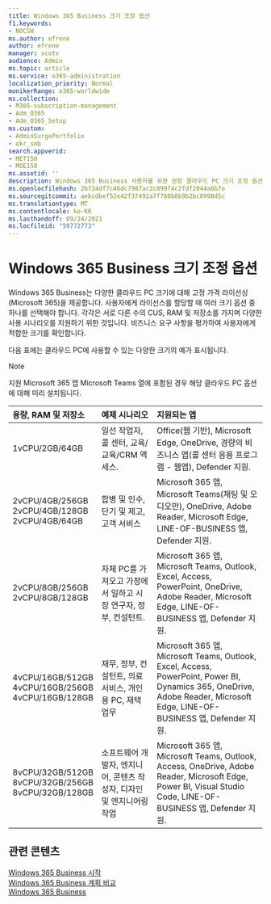```yaml
---
title: Windows 365 Business 크기 조정 옵션
f1.keywords:
- NOCSH
ms.author: efrene
author: efrene
manager: scotv
audience: Admin
ms.topic: article
ms.service: o365-administration
localization_priority: Normal
monikerRange: o365-worldwide
ms.collection:
- M365-subscription-management
- Adm_O365
- Adm_O365_Setup
ms.custom:
- AdminSurgePortfolio
- okr_smb
search.appverid:
- MET150
- MOE150
ms.assetid: ''
description: Windows 365 Business 사용자를 위한 권장 클라우드 PC 크기 조정 옵션에 대해 자세히 알아보습니다.
ms.openlocfilehash: 2b724df7c46dc7987ac2c899f4c2fdf2044a6b7e
ms.sourcegitcommit: aebcdbef52e42f37492a7f780b8b9b2bc0998d5c
ms.translationtype: MT
ms.contentlocale: ko-KR
ms.lasthandoff: 09/24/2021
ms.locfileid: "59772773"
---
```

# <a name="windows-365-business-sizing-options"></a>Windows 365 Business 크기 조정 옵션

Windows 365 Business는 다양한 클라우드 PC 크기에 대해 고정 가격 라이선싱(Microsoft 365)을 제공합니다. 사용자에게 라이선스를 할당할 때 여러 크기 옵션 중 하나를 선택해야 합니다. 각각은 서로 다른 수의 CUS, RAM 및 저장소를 가지며 다양한 사용 시나리오를 지원하기 위한 것입니다. 비즈니스 요구 사항을 평가하여 사용자에게 적합한 크기를 확인합니다. 

다음 표에는 클라우드 PC에 사용할 수 있는 다양한 크기의 예가 표시됩니다.

> [!NOTE]  
> 지원 Microsoft 365 앱 Microsoft Teams 열에 포함된 경우  해당 클라우드 PC 옵션에 대해 미리 설치됩니다. 


|용량, RAM 및 저장소|예제 시나리오|지원되는 앱|
|:-------------------------------------------------------------------------------|:----------------------------------|:----------------------------------|
|1vCPU/2GB/64GB |일선 작업자, 콜 센터, 교육/교육/CRM 액세스.|Office(웹 기반), Microsoft Edge, OneDrive, 경량의 비즈니스 앱(콜 센터 응용 프로그램 - 웹앱), Defender 지원. |
|2vCPU/4GB/256GB<br/> 2vCPU/4GB/128GB<br/> 2vCPU/4GB/64GB |합병 및 인수, 단기 및 제고, 고객 서비스 |Microsoft 365 앱, Microsoft Teams(채팅 및 오디오만), OneDrive, Adobe Reader, Microsoft Edge, LINE-OF-BUSINESS 앱, Defender 지원.  |
|2vCPU/8GB/256GB<br/>2vCPU/8GB/128GB |자체 PC를 가져오고 가정에서 일하고 시장 연구자, 정부, 컨설턴트. |Microsoft 365 앱, Microsoft Teams, Outlook, Excel, Access, PowerPoint, OneDrive, Adobe Reader, Microsoft Edge, LINE-OF-BUSINESS 앱, Defender 지원.  |
|4vCPU/16GB/512GB<br/>4vCPU/16GB/256GB<br/> 4vCPU/16GB/128GB|재무, 정부, 컨설턴트, 의료 서비스, 개인용 PC, 재택 업무 |Microsoft 365 앱, Microsoft Teams, Outlook, Excel, Access, PowerPoint, Power BI, Dynamics 365, OneDrive, Adobe Reader, Microsoft Edge, LINE-OF-BUSINESS 앱, Defender 지원. |
|8vCPU/32GB/512GB<br/>8vCPU/32GB/256GB<br/>8vCPU/32GB/128GB |소프트웨어 개발자, 엔지니어, 콘텐츠 작성자, 디자인 및 엔지니어링 작업 |Microsoft 365 앱, Microsoft Teams, Outlook, Access, OneDrive, Adobe Reader, Microsoft Edge, Power BI, Visual Studio Code, LINE-OF-BUSINESS 앱, Defender 지원.  |


## <a name="related-content"></a>관련 콘텐츠

[Windows 365 Business 시작](get-started-windows-365-business.md) <br/>
[Windows 365 Business 계획 비교](https://www.microsoft.com/windows-365/business/compare-plans-pricing) <br/>
[Windows 365 Business](https://www.microsoft.com/windows-365/business) <br/>
